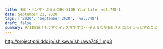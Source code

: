 ```yaml
---
title: 石川・ホンマ・ぶるんのBe-SIDE Your Life! vol.748-1
date: September 21, 2020
tags: ['2020', 'September 2020', 'vol.748']
draft: false
summary: 9/11収録！もうすぐイナズマですね･･･そんななか石川さんにはイラっとすることが･･･
---
```


http://project-phi.ddo.jp/ishikawa/ishikawa748_1.mp3
